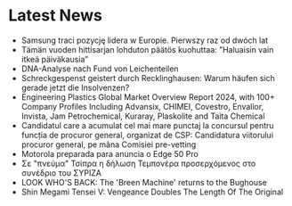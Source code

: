 # Latest News
-  Samsung traci pozycję lidera w Europie. Pierwszy raz od dwóch lat
-  Tämän vuoden hittisarjan lohduton päätös kuohuttaa: ”Haluaisin vain itkeä päiväkausia”
-  DNA-Analyse nach Fund von Leichenteilen
-  Schreckgespenst geistert durch Recklinghausen: Warum häufen sich gerade jetzt die Insolvenzen?
-  Engineering Plastics Global Market Overview Report 2024, with 100+ Company Profiles Including Advansix, CHIMEI, Covestro, Envalior, Invista, Jam Petrochemical, Kuraray, Plaskolite and Taita Chemical
-  Candidatul care a acumulat cel mai mare punctaj la concursul pentru funcția de procuror general, organizat de CSP: Candidatura viitorului procuror general, pe mâna Comisiei pre-vetting
-  Motorola preparada para anuncia o Edge 50 Pro
-  Σε "πνεύμα" Τσίπρα η δήλωση Τεμπονέρα προσερχόμενος στο συνέδριο του ΣΥΡΙΖΑ
-  LOOK WHO'S BACK: The 'Breen Machine' returns to the Bughouse
-  Shin Megami Tensei V: Vengeance Doubles The Length Of The Original
